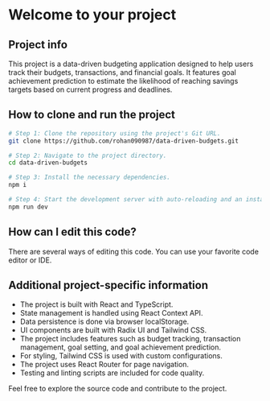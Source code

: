 # Welcome to your project

## Project info

This project is a data-driven budgeting application designed to help users track their budgets, transactions, and financial goals. It features goal achievement prediction to estimate the likelihood of reaching savings targets based on current progress and deadlines.

## How to clone and run the project

```sh
# Step 1: Clone the repository using the project's Git URL.
git clone https://github.com/rohan090987/data-driven-budgets.git

# Step 2: Navigate to the project directory.
cd data-driven-budgets

# Step 3: Install the necessary dependencies.
npm i

# Step 4: Start the development server with auto-reloading and an instant preview.
npm run dev
```

## How can I edit this code?

There are several ways of editing this code. You can use your favorite code editor or IDE.

## Additional project-specific information

- The project is built with React and TypeScript.
- State management is handled using React Context API.
- Data persistence is done via browser localStorage.
- UI components are built with Radix UI and Tailwind CSS.
- The project includes features such as budget tracking, transaction management, goal setting, and goal achievement prediction.
- For styling, Tailwind CSS is used with custom configurations.
- The project uses React Router for page navigation.
- Testing and linting scripts are included for code quality.

Feel free to explore the source code and contribute to the project.
